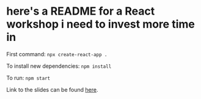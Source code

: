 # here's a README for a React workshop i need to invest more time in

First command:
`npx create-react-app .`

To install new dependencies:
`npm install`

To run:
`npm start`

Link to the slides can be found [here](https://docs.google.com/presentation/d/1606o-3Bc2QWovXk_wUL-kaaUtgbFAQeLnqGziR1Qe2g/edit?usp=sharing).